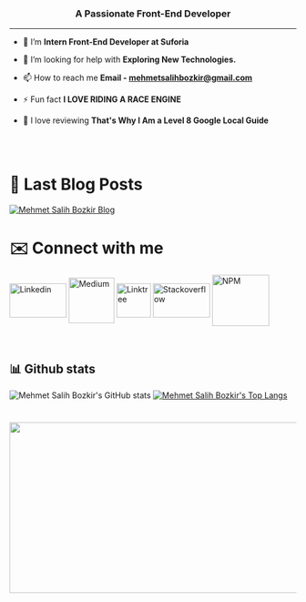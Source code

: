 
<!--- ------------------------------------------------------------------------------------------------------------------------------------------------------------ -->
<!--- -- About ME  ---------------------------------------------------------------------------------------------------------------------------------------------- -->
<!--- ----------------------------------------------------------------------------------------------------------------------------------------------------------- -->
<h3 align="center">A Passionate Front-End Developer</h3> <hr/>


- 🌱 I’m **Intern Front-End Developer at Suforia**

- 🤝 I’m looking for help with **Exploring New Technologies.**

- 📫 How to reach me **Email - mehmetsalihbozkir@gmail.com**

- ⚡ Fun fact **I LOVE RIDING A RACE ENGINE**
  
- 🚢 I love reviewing **That's Why I Am a Level 8 Google Local Guide**

<br><br>
# 📕 Last Blog Posts

[![Mehmet Salih Bozkir Blog](https://github-readme-medium.vercel.app/?username=mehmetsalihbozkir&limit=3&theme=nord)](https://medium.com/@mehmetsalihbozkir)

# ✉️ Connect with me
<p align="left">
<a href="https://www.linkedin.com/in/mehmet-salih-bozkır" target="_blank">
<img align="center" src="https://raw.githubusercontent.com/rahuldkjain/github-profile-readme-generator/master/src/images/icons/Social/linked-in-alt.svg" alt="Linkedin" height="60" width="100" /></a>
<a href="https://medium.com/@mehmetsalihbozkir" target="_blank">
<img align="center" src="https://cdn.icon-icons.com/icons2/3041/PNG/512/medium_logo_icon_189223.png" width="80" alt="Medium" height="80"  /></a>
<a href="https://linktr.ee/MehmetSalihBozkir" target="_blank">
<img align="center" src="https://seeklogo.com/images/L/linktree-logo-6FC3ADB679-seeklogo.com.png" width="60" alt="Linktree" height="60"  /></a>
<a href="https://stackoverflow.com/users/23094164/mehmet-salih-bozk%c4%b1r" target="_blank">
<img align="center" src="https://edent.github.io/SuperTinyIcons/images/svg/stackoverflow.svg" width="100" alt="Stackoverflow" height="60"  /></a>
<a href="https://www.npmjs.com/~mehmet_salih_bozkir" target="_blank">
<img align="center" src="https://cdn.worldvectorlogo.com/logos/npm-2.svg" width="100" alt="NPM" height="90"  /></a>
</a>
</p>
<br>

## 📊 Github stats
![Mehmet Salih Bozkir's GitHub stats](https://github-readme-stats.vercel.app/api?username=MehmetBozkir&show_icons=true&&include_all_commits=true&ring_color=703ee5&theme=dark&icon_color=703ee5)
[![Mehmet Salih Bozkir's Top Langs](https://github-readme-stats.vercel.app/api/top-langs/?username=MehmetBozkir&layout=compact&ring_color=703ee5&theme=dark&icon_color=703ee5&text_bold=true)](https://github.com/MehmetBozkir/github-readme-stats)


#

<img src="https://user-images.githubusercontent.com/74038190/225813708-98b745f2-7d22-48cf-9150-083f1b00d6c9.gif" width="2000" height="300" >
